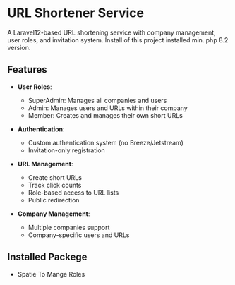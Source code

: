 # URL Shortener Service

A Laravel12-based URL shortening service with company management, user roles, and invitation system.
Install of this project installed min. php 8.2 version. 

## Features

- **User Roles**:
  - SuperAdmin: Manages all companies and users
  - Admin: Manages users and URLs within their company
  - Member: Creates and manages their own short URLs

- **Authentication**:
  - Custom authentication system (no Breeze/Jetstream)
  - Invitation-only registration

- **URL Management**:
  - Create short URLs
  - Track click counts
  - Role-based access to URL lists
  - Public redirection

- **Company Management**:
  - Multiple companies support
  - Company-specific users and URLs

## Installed Packege
 - Spatie To Mange Roles



